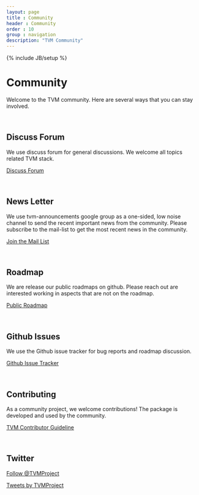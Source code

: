 ```yaml
---
layout: page
title : Community
header : Community
order : 10
group : navigation
description: "TVM Community"
---
```


{% include JB/setup %}

# Community

Welcome to the TVM community. Here are several ways that you can stay involved.

<br>

## Discuss Forum

We use discuss forum for general discussions. We welcome all topics related TVM stack.

<a href="https://discuss.tvm.ai" class="link-btn">Discuss Forum</a>

<br>

## News Letter

We use tvm-announcements google group as a one-sided, low noise channel to send the recent
important news from the community. Please subscribe to the mail-list to get the most recent news in the community.

<a href="https://groups.google.com/forum/#!forum/tvm-announcements/join" class="link-btn">Join the Mail List</a>

<br>

## Roadmap

We are release our public roadmaps on github.
Please reach out are interested working in aspects that are not on the roadmap.

<a href="https://github.com/dmlc/tvm/projects/1" class="link-btn">Public Roadmap</a>

<br>


## Github Issues
We use the Github issue tracker for bug reports and roadmap discussion.

<a href="https://github.com/dmlc/tvm/issues/" class="link-btn">Github Issue Tracker</a>

<br>


## Contributing
As a community project, we welcome contributions!
The package is developed and used by the community.

<a href="https://docs.tvm.ai/contribute" class="link-btn">TVM Contributor Guideline</a>

<br>


## Twitter

<a href="https://twitter.com/TVMProject?ref_src=twsrc%5Etfw" class="twitter-follow-button" data-show-count="false">Follow @TVMProject</a><script async src="https://platform.twitter.com/widgets.js" charset="utf-8"></script>

<a class="twitter-timeline" width="500" height="700" href="https://twitter.com/TVMProject?ref_src=twsrc%5Etfw">Tweets by TVMProject</a> <script async src="https://platform.twitter.com/widgets.js" charset="utf-8"></script>
